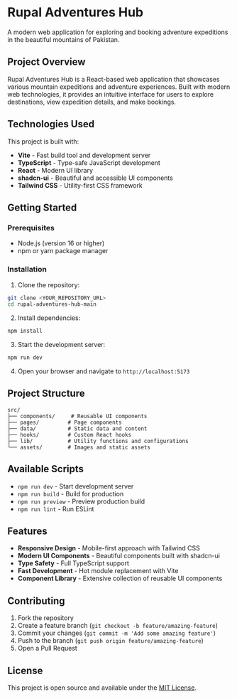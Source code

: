 # Rupal Adventures Hub

A modern web application for exploring and booking adventure expeditions in the beautiful mountains of Pakistan.

## Project Overview

Rupal Adventures Hub is a React-based web application that showcases various mountain expeditions and adventure experiences. Built with modern web technologies, it provides an intuitive interface for users to explore destinations, view expedition details, and make bookings.

## Technologies Used

This project is built with:

- **Vite** - Fast build tool and development server
- **TypeScript** - Type-safe JavaScript development
- **React** - Modern UI library
- **shadcn-ui** - Beautiful and accessible UI components
- **Tailwind CSS** - Utility-first CSS framework

## Getting Started

### Prerequisites

- Node.js (version 16 or higher)
- npm or yarn package manager

### Installation

1. Clone the repository:
```sh
git clone <YOUR_REPOSITORY_URL>
cd rupal-adventures-hub-main
```

2. Install dependencies:
```sh
npm install
```

3. Start the development server:
```sh
npm run dev
```

4. Open your browser and navigate to `http://localhost:5173`

## Project Structure

```
src/
├── components/     # Reusable UI components
├── pages/         # Page components
├── data/          # Static data and content
├── hooks/         # Custom React hooks
├── lib/           # Utility functions and configurations
└── assets/        # Images and static assets
```

## Available Scripts

- `npm run dev` - Start development server
- `npm run build` - Build for production
- `npm run preview` - Preview production build
- `npm run lint` - Run ESLint

## Features

- **Responsive Design** - Mobile-first approach with Tailwind CSS
- **Modern UI Components** - Beautiful components built with shadcn-ui
- **Type Safety** - Full TypeScript support
- **Fast Development** - Hot module replacement with Vite
- **Component Library** - Extensive collection of reusable UI components

## Contributing

1. Fork the repository
2. Create a feature branch (`git checkout -b feature/amazing-feature`)
3. Commit your changes (`git commit -m 'Add some amazing feature'`)
4. Push to the branch (`git push origin feature/amazing-feature`)
5. Open a Pull Request

## License

This project is open source and available under the [MIT License](LICENSE).
